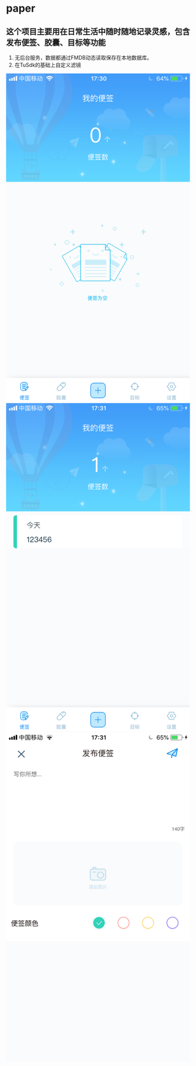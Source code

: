 # paper
## 这个项目主要用在日常生活中随时随地记录灵感，包含发布便签、胶囊、目标等功能
1. 无后台服务，数据都通过FMDB动态读取保存在本地数据库。
2. 在TuSdk的基础上自定义滤镜

 ![image](https://github.com/longzhan248/paper/blob/master/images-folder/1.jpg)
 ![image](https://github.com/longzhan248/paper/blob/master/images-folder/2.jpg)
 ![image](https://github.com/longzhan248/paper/blob/master/images-folder/3.jpg)



